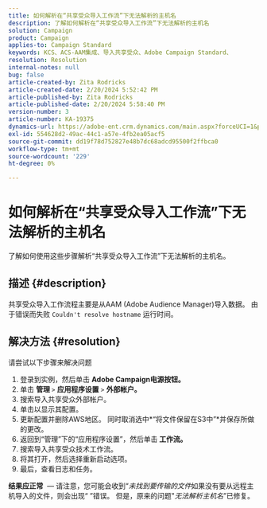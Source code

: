 ```yaml
---
title: 如何解析在“共享受众导入工作流”下无法解析的主机名
description: 了解如何解析在“共享受众导入工作流”下无法解析的主机名
solution: Campaign
product: Campaign
applies-to: Campaign Standard
keywords: KCS、ACS-AAM集成、导入共享受众、Adobe Campaign Standard、
resolution: Resolution
internal-notes: null
bug: false
article-created-by: Zita Rodricks
article-created-date: 2/20/2024 5:52:42 PM
article-published-by: Zita Rodricks
article-published-date: 2/20/2024 5:58:40 PM
version-number: 3
article-number: KA-19375
dynamics-url: https://adobe-ent.crm.dynamics.com/main.aspx?forceUCI=1&pagetype=entityrecord&etn=knowledgearticle&id=c1c702d2-18d0-ee11-9079-6045bd006b4b
exl-id: 554628d2-49ac-44c1-a57e-4fb2ea05acf5
source-git-commit: dd19f78d752827e48b7dc68adcd95500f2ffbca0
workflow-type: tm+mt
source-wordcount: '229'
ht-degree: 0%

---
```


# 如何解析在“共享受众导入工作流”下无法解析的主机名


了解如何使用这些步骤解析“共享受众导入工作流”下无法解析的主机名。

## 描述 {#description}

共享受众导入工作流程主要是从AAM (Adobe Audience Manager)导入数据。 由于错误而失败 `Couldn't resolve hostname` 运行时间。

## 解决方法 {#resolution}


请尝试以下步骤来解决问题

1. 登录到实例，然后单击 <b>Adobe Campaign电源按钮。</b>
2. 单击 <b>管理 </b>`>`  <b>应用程序设置</b> `>`  <b>外部帐户。</b>
3. 搜索导入共享受众外部帐户。
4. 单击以显示其配置。
5. 更新配置并删除AWS地区。 同时取消选中*“将文件保留在S3中”*并保存所做的更改。
6. 返回到“管理”下的“应用程序设置”，然后单击<b> 工作流。 </b>
7. 搜索导入共享受众技术工作流。
8. 将其打开，然后选择重新启动选项。
9. 最后，查看日志和任务。


<b>结果应正常</b>  — 请注意，您可能会收到“*未找到要传输的文件*&#x200B;如果没有要从远程主机导入的文件，则会出现“ ”错误。 但是，原来的问题&quot;*无法解析主机名*”已修复。

